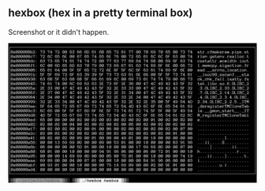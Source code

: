 ## hexbox (hex in a pretty terminal box)

Screenshot or it didn't happen.

![screenshot](https://github.com/MDNSSKNGHT/hexbox/blob/main/screenshots/20240130_00h44m41s_grim.png)

